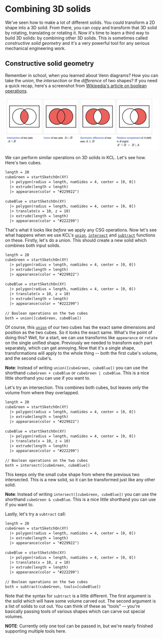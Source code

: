 # Combining 3D solids
<!-- toc -->

We've seen how to make a lot of different solids. You could transform a 2D shape into a 3D solid. From there, you can copy and transform that 3D solid by rotating, translating or rotating it. Now it's time to learn a third way to build 3D solids: by combining other 3D solids. This is sometimes called _constructive solid geometry_ and it's a very powerful tool for any serious mechanical engineering work.

## Constructive solid geometry

Remember in school, when you learned about Venn diagrams? How you can take the _union_, the _intersection_ or the _difference_ of two shapes? If you need a quick recap, here's a screenshot from [Wikipedia's article on boolean operations].

![Union, intersection and complement on 2D circles](images/static/boolean_2d_ops.png)

We can perform similar operations on 3D solids in KCL. Let's see how. Here's two cubes.

```kcl=two_cubes
length = 20
cubeGreen = startSketchOn(XY)
  |> polygon(radius = length, numSides = 4, center = [0, 0])
  |> extrude(length = length)
  |> appearance(color = "#229922")

cubeBlue = startSketchOn(XY)
  |> polygon(radius = length, numSides = 4, center = [0, 0])
  |> translate(x = 10, z = 10)
  |> extrude(length = length)
  |> appearance(color = "#222299")
```

<!-- KCL: name=two_cubes,skip3d=true,alt=One green and one blue cube-->

That's what it looks like _before_ we apply any CSG operations. Now let's see what happens when we use KCL's [`union`], [`intersect`] and [`subtract`] functions on these. Firstly, let's do a union. This should create a new solid which combines both input solids. 

```kcl=two_cubes_union
length = 20
cubeGreen = startSketchOn(XY)
  |> polygon(radius = length, numSides = 4, center = [0, 0])
  |> extrude(length = length)
  |> appearance(color = "#229922")

cubeBlue = startSketchOn(XY)
  |> polygon(radius = length, numSides = 4, center = [0, 0])
  |> translate(x = 10, z = 10)
  |> extrude(length = length)
  |> appearance(color = "#222299")

// Boolean operations on the two cubes
both = union([cubeGreen, cubeBlue])
```

<!-- KCL: name=two_cubes_union,skip3d=true,alt=Two gray cubes just like the previous picture-->

Of course, this [`union`] of our two cubes has the exact same dimensions and position as the two cubes. So it looks the exact same. What's the point of doing this? Well, for a start, we can use transforms like `appearance` or `rotate` on the single unified shape. Previously we needed to transform each part separately, which can get annoying. Now that it's a single shape, transformations will apply to the whole thing -- both the first cube's volume, and the second cube's.

**Note**: Instead of writing `union([cubeGreen, cubeBlue])` you can use the shorthand `cubeGreen + cubeBlue` or `cubeGreen | cubeBlue`. This is a nice little shorthand you can use if you want to.

Let's try an intersection. This combines both cubes, but leaves only the volume from where they overlapped.


```kcl=two_cubes_intersection
length = 20
cubeGreen = startSketchOn(XY)
  |> polygon(radius = length, numSides = 4, center = [0, 0])
  |> extrude(length = length)
  |> appearance(color = "#229922")

cubeBlue = startSketchOn(XY)
  |> polygon(radius = length, numSides = 4, center = [0, 0])
  |> translate(x = 10, z = 10)
  |> extrude(length = length)
  |> appearance(color = "#222299")

// Boolean operations on the two cubes
both = intersect([cubeGreen, cubeBlue])
```

<!-- KCL: name=two_cubes_intersection,skip3d=true,alt=Intersection of the two cubes-->

This keeps only the small cube shape from where the previous two intersected. This is a new solid, so it can be transformed just like any other solid. 

**Note**: Instead of writing `intersect([cubeGreen, cubeBlue])` you can use the shorthand `cubeGreen & cubeBlue`. This is a nice little shorthand you can use if you want to.

Lastly, let's try a `subtract` call:

```kcl=two_cubes_subtraction
length = 20
cubeGreen = startSketchOn(XY)
  |> polygon(radius = length, numSides = 4, center = [0, 0])
  |> extrude(length = length)
  |> appearance(color = "#229922")

cubeBlue = startSketchOn(XY)
  |> polygon(radius = length, numSides = 4, center = [0, 0])
  |> translate(x = 10, z = 10)
  |> extrude(length = length)
  |> appearance(color = "#222299")

// Boolean operations on the two cubes
both = subtract(cubeGreen, tools=[cubeBlue])
```

<!-- KCL: name=two_cubes_subtraction,skip3d=true,alt=Green cube with blue cube subtracted-->

Note that the syntax for `subtract` is a little different. The first argument is the solid which will have some volume carved out. The second argument is a list of solids to cut out. You can think of these as "tools" -- you're basically passing tools of various shapes which can carve out special volumes.

**NOTE**: Currently only one tool can be passed in, but we're nearly finished supporting multiple tools here.

[Wikipedia's article on boolean operations]: https://en.wikipedia.org/wiki/Set_(mathematics)#Basic_operations
[`intersect`]: https://zoo.dev/docs/kcl-std/intersect
[`subtract`]: https://zoo.dev/docs/kcl-std/subtract
[`union`]: https://zoo.dev/docs/kcl-std/union
